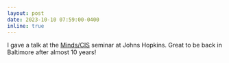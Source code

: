 ```yaml
---
layout: post
date: 2023-10-10 07:59:00-0400
inline: true
---
```


I gave a talk at the [Minds/CIS](https://www.minds.jhu.edu/events/calendar/action~agenda/request_format~json/) seminar at Johns Hopkins. Great to be back in Baltimore after almost 10 years!